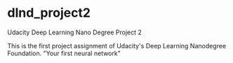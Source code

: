 # dlnd_project2
Udacity Deep Learning Nano Degree Project 2

This is the first project assignment of Udacity's Deep Learning Nanodegree Foundation. "Your first neural network"
